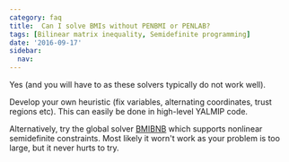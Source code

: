 ```yaml
---
category: faq
title:  Can I solve BMIs without PENBMI or PENLAB?
tags: [Bilinear matrix inequality, Semidefinite programming]
date: '2016-09-17'
sidebar:
  nav:
---
```


Yes (and you will have to as these solvers typically do not work well). 

Develop your own heuristic (fix variables, alternating coordinates, trust regions etc). This can easily be done in high-level YALMIP code.

Alternatively, try the global solver [BMIBNB](/solver/bmibnb) which supports nonlinear semidefinite constraints. Most likely it worn't work as your problem is too large, but it never hurts to try.
